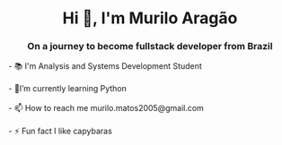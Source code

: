 

<!--
### Hi there 👋

**Murilo751/Murilo751** is a ✨ _special_ ✨ repository because its `README.md` (this file) appears on your GitHub profile.

--!>

<h1 align="center">Hi 👋, I'm Murilo Aragão</h1>
<h3 align="center">On a journey to become fullstack developer from Brazil</h3>


- 📚 I'm Analysis and Systems Development Student

<br/>
<br/>


- 🌱I’m currently learning Python

<br/>
<br/>

- 📫 How to reach me <a>murilo.matos2005@gmail.com</a>

<br/>
<br/>

- ⚡ Fun fact I like capybaras

<br/>
<br/>
